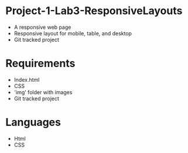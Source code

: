# Project-1-Lab3-ResponsiveLayouts
- A responsive web page
- Responsive layout for mobile, table, and desktop
- Git tracked project

# Requirements
- Index.html
- CSS
- 'img' folder with images
- Git tracked project

# Languages 
- Html
- CSS
